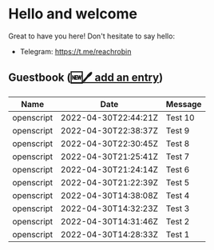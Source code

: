 # Hello and welcome

Great to have you here! Don't hesitate to say hello:

- Telegram: https://t.me/reachrobin

## Guestbook ([🆕🖊️ add an entry](https://github.com/openscript/openscript/issues/1#issuecomment-new))
| Name | Date | Message |
|---|---|---|
|openscript|2022-04-30T22:44:21Z|Test 10|
|openscript|2022-04-30T22:38:37Z|Test 9|
|openscript|2022-04-30T22:30:45Z|Test 8|
|openscript|2022-04-30T21:25:41Z|Test 7|
|openscript|2022-04-30T21:24:14Z|Test 6|
|openscript|2022-04-30T21:22:39Z|Test 5|
|openscript|2022-04-30T14:38:08Z|Test 4|
|openscript|2022-04-30T14:32:23Z|Test 3|
|openscript|2022-04-30T14:31:46Z|Test 2|
|openscript|2022-04-30T14:28:33Z|Test 1|
